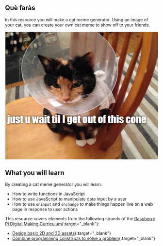 ## Què faràs

In this resource you will make a cat meme generator. Using an image of your cat, you can create your own cat meme to show off to your friends.

![Example meme](images/example-meme.png)

## What you will learn

By creating a cat meme generator you will learn:

- How to write functions in JavaScript
- How to use JavaScript to manipulate data input by a user
- How to use `oninput` and `onchange` to make things happen live on a web page in response to user actions

This resource covers elements from the following strands of the [Raspberry Pi Digital Making Curriculum](https://www.raspberrypi.org/curriculum/){:target="_blank"}:

- [Design basic 2D and 3D assets](https://www.raspberrypi.org/curriculum/design/creator){:target="_blank"}
- [Combine programming constructs to solve a problem](https://www.raspberrypi.org/curriculum/programming/builder){:target="_blank"}
